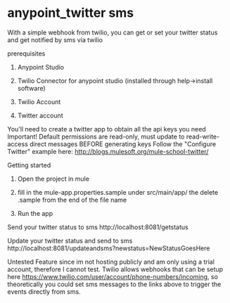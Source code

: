 anypoint_twitter sms
=======

With a simple webhook from twilio, you can get or set your twitter status and get notified by sms via twilio

prerequisites

1. Anypoint Studio

2. Twilio Connector for anypoint studio (installed through help->install software)

3. Twilio Account

4. Twitter account

You'll need to create a twitter app to obtain all the api keys you need
Important!  Default permissions are read-only, must update to read-write-access direct messages BEFORE generating keys
Follow the "Configure Twitter" example here: http://blogs.mulesoft.org/mule-school-twitter/

Getting started

1. Open the project in mule

2. fill in the mule-app.properties.sample under src/main/app/ the delete .sample from the end of the file name

3. Run the app

Send your twitter status to sms
http://localhost:8081/getstatus

Update your twitter status and send to sms
http://localhost:8081/updateandsms?newstatus=NewStatusGoesHere

Untested Feature since im not hosting publicly and am only using a trial account, therefore I cannot test.
Twilio allows webhooks that can be setup here https://www.twilio.com/user/account/phone-numbers/incoming, so theoretically you could set sms messages to the links above to trigger the events directly from sms.


